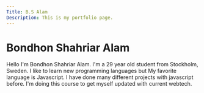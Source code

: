 ```yaml
---
Title: B.S Alam
Description: This is my portfolio page. 
---
```


Bondhon Shahriar Alam
==========================

Hello I'm Bondhon Shahriar Alam. I'm a 29 year old student from Stockholm, Sweden.
I like to learn new programming languages but My favorite language is Javascript.
I have done many different projects with javascript before. I'm doing this course
to get myself updated with current webtech.



